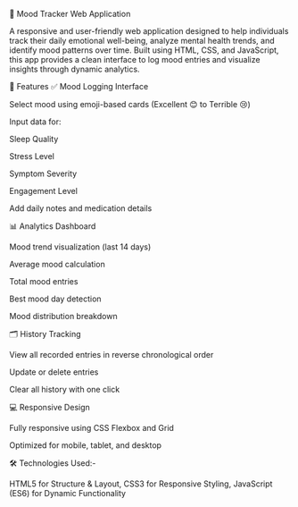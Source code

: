 🎯 Mood Tracker Web Application

A responsive and user-friendly web application designed to help individuals track their daily emotional well-being, analyze mental health trends, and identify mood patterns over time. Built using HTML, CSS, and JavaScript, this app provides a clean interface to log mood entries and visualize insights through dynamic analytics.

📌 Features
✅ Mood Logging Interface

Select mood using emoji-based cards (Excellent 😊 to Terrible 😢)

Input data for:

Sleep Quality

Stress Level

Symptom Severity

Engagement Level

Add daily notes and medication details

📊 Analytics Dashboard

Mood trend visualization (last 14 days)

Average mood calculation

Total mood entries

Best mood day detection

Mood distribution breakdown

🗂 History Tracking

View all recorded entries in reverse chronological order

Update or delete entries

Clear all history with one click

💻 Responsive Design

Fully responsive using CSS Flexbox and Grid

Optimized for mobile, tablet, and desktop

🛠️ Technologies Used:-

HTML5	for           Structure & Layout,
CSS3	for             Responsive Styling,
JavaScript (ES6) for	 Dynamic Functionality
